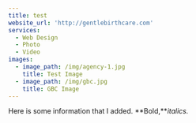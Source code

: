 ```yaml
---
title: test
website_url: 'http://gentlebirthcare.com'
services:
  - Web Design
  - Photo
  - Video
images:
  - image_path: /img/agency-1.jpg
    title: Test Image
  - image_path: /img/gbc.jpg
    title: GBC Image
---
```



Here is some information that I added. **Bold,***italics.&nbsp;*